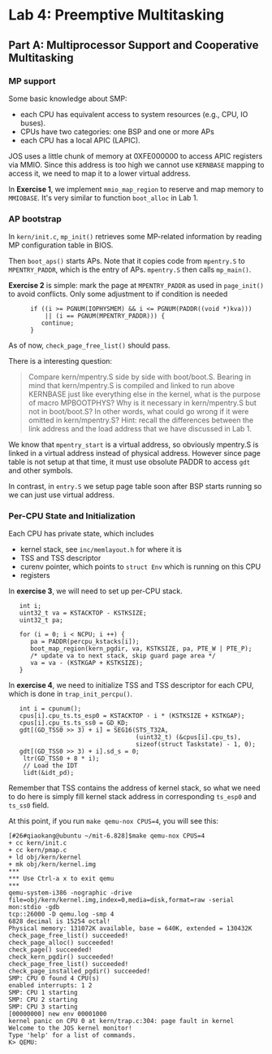 # Lab 4: Preemptive Multitasking 

## Part A: Multiprocessor Support and Cooperative Multitasking

### MP support

Some basic knowledge about SMP:
- each CPU has equivalent access to system resources (e.g., CPU, IO buses).
- CPUs have two categories: one BSP and one or more APs
- each CPU has a local APIC (LAPIC).

JOS uses a little chunk of memory at 0XFE000000 to access APIC registers via
MMIO. Since this address is too high we cannot use `KERNBASE` mapping to access
it, we need to map it to a lower virtual address.

In **Exercise 1**, we implement `mmio_map_region` to reserve and map memory to
`MMIOBASE`. It's very similar to function `boot_alloc` in Lab 1.

### AP bootstrap

In `kern/init.c`, `mp_init()` retrieves some MP-related information by reading
MP configuration table in BIOS.

Then `boot_aps()` starts APs. Note that it copies code from `mpentry.S` to
`MPENTRY_PADDR`, which is the entry of APs. `mpentry.S` then calls `mp_main()`.

**Exercise 2** is simple: mark the page at `MPENTRY_PADDR` as used in
`page_init()` to avoid conflicts. Only some adjustment to if condition is needed

```
      if ((i >= PGNUM(IOPHYSMEM) && i <= PGNUM(PADDR((void *)kva)))
          || (i == PGNUM(MPENTRY_PADDR))) {
         continue;
      }
```

As of now, `check_page_free_list()` should pass.

There is a interesting question:

> Compare kern/mpentry.S side by side with boot/boot.S. Bearing in mind that
kern/mpentry.S is compiled and linked to run above KERNBASE just like everything
else in the kernel, what is the purpose of macro MPBOOTPHYS? Why is it necessary
in kern/mpentry.S but not in boot/boot.S? In other words, what could go wrong
if it were omitted in kern/mpentry.S? 
Hint: recall the differences between the link address and the load address
that we have discussed in Lab 1.

We know that `mpentry_start` is a virtual address, so obviously mpentry.S is
linked in a virtual address instead of physical address. However since page
table is not setup at that time, it must use obsolute PADDR to access `gdt` and
other symbols.

In contrast, in `entry.S` we setup page table soon after BSP starts running so
we can just use virtual address.

### Per-CPU State and Initialization

Each CPU has private state, which includes
* kernel stack, see `inc/memlayout.h` for where it is
* TSS and TSS descriptor
* curenv pointer, which points to `struct Env` which is running on this CPU
* registers

In **exercise 3**, we will need to set up per-CPU stack.

```
   int i;
   uint32_t va = KSTACKTOP - KSTKSIZE;
   uint32_t pa;

   for (i = 0; i < NCPU; i ++) {
      pa = PADDR(percpu_kstacks[i]);
      boot_map_region(kern_pgdir, va, KSTKSIZE, pa, PTE_W | PTE_P);
      /* update va to next stack, skip guard page area */
      va = va - (KSTKGAP + KSTKSIZE);
   }
```

In **exercise 4**, we need to initialize TSS and TSS descriptor for each CPU,
which is done in `trap_init_percpu()`.

```
   int i = cpunum();
   cpus[i].cpu_ts.ts_esp0 = KSTACKTOP - i * (KSTKSIZE + KSTKGAP);
   cpus[i].cpu_ts.ts_ss0 = GD_KD;
   gdt[(GD_TSS0 >> 3) + i] = SEG16(STS_T32A,
                                   (uint32_t) (&cpus[i].cpu_ts),
                                   sizeof(struct Taskstate) - 1, 0);
   gdt[(GD_TSS0 >> 3) + i].sd_s = 0;
	ltr(GD_TSS0 + 8 * i);
	// Load the IDT
	lidt(&idt_pd);
```

Remember that TSS contains the address of kernel stack, so what we need to do
here is simply fill kernel stack address in corresponding `ts_esp0` and `ts_ss0`
field.

At this point, if you run `make qemu-nox CPUS=4`, you will see this:

```
[#26#qiaokang@ubuntu ~/mit-6.828]$make qemu-nox CPUS=4
+ cc kern/init.c
+ cc kern/pmap.c
+ ld obj/kern/kernel
+ mk obj/kern/kernel.img
***
*** Use Ctrl-a x to exit qemu
***
qemu-system-i386 -nographic -drive
file=obj/kern/kernel.img,index=0,media=disk,format=raw -serial mon:stdio -gdb
tcp::26000 -D qemu.log -smp 4
6828 decimal is 15254 octal!
Physical memory: 131072K available, base = 640K, extended = 130432K
check_page_free_list() succeeded!
check_page_alloc() succeeded!
check_page() succeeded!
check_kern_pgdir() succeeded!
check_page_free_list() succeeded!
check_page_installed_pgdir() succeeded!
SMP: CPU 0 found 4 CPU(s)
enabled interrupts: 1 2
SMP: CPU 1 starting
SMP: CPU 2 starting
SMP: CPU 3 starting
[00000000] new env 00001000
kernel panic on CPU 0 at kern/trap.c:304: page fault in kernel
Welcome to the JOS kernel monitor!
Type 'help' for a list of commands.
K> QEMU:
```
